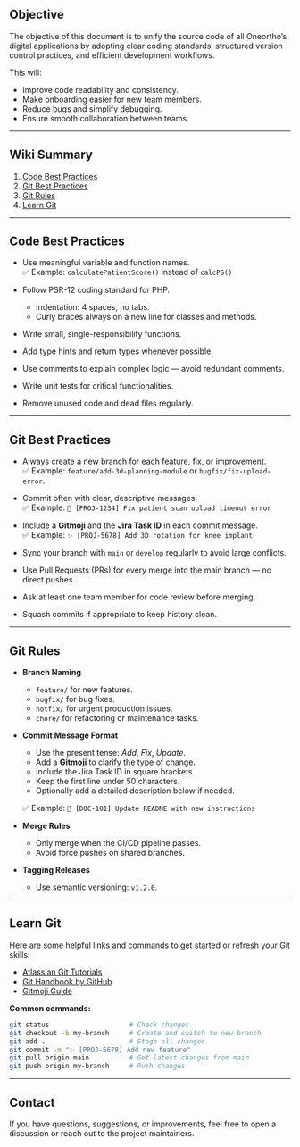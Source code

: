 
## **Objective**

The objective of this document is to unify the source code of all Oneortho’s digital applications by adopting clear coding standards, structured version control practices, and efficient development workflows.

This will:
- Improve code readability and consistency.
- Make onboarding easier for new team members.
- Reduce bugs and simplify debugging.
- Ensure smooth collaboration between teams.

---

## **Wiki Summary**

1. [Code Best Practices](#code-best-practices)  
2. [Git Best Practices](#git-best-practices)  
3. [Git Rules](#git-rules)  
4. [Learn Git](#learn-git)  
---

## **Code Best Practices**

- Use meaningful variable and function names.  
  ✅ Example: `calculatePatientScore()` instead of `calcPS()`

- Follow PSR-12 coding standard for PHP.  
  - Indentation: 4 spaces, no tabs.
  - Curly braces always on a new line for classes and methods.

- Write small, single-responsibility functions.

- Add type hints and return types whenever possible.

- Use comments to explain complex logic — avoid redundant comments.

- Write unit tests for critical functionalities.

- Remove unused code and dead files regularly.

---

## **Git Best Practices**

- Always create a new branch for each feature, fix, or improvement.  
  ✅ Example: `feature/add-3d-planning-module` or `bugfix/fix-upload-error`.

- Commit often with clear, descriptive messages:  
  ✅ Example: `🐛 [PROJ-1234] Fix patient scan upload timeout error`

- Include a **Gitmoji** and the **Jira Task ID** in each commit message.  
  ✅ Example: `✨ [PROJ-5678] Add 3D rotation for knee implant`

- Sync your branch with `main` or `develop` regularly to avoid large conflicts.

- Use Pull Requests (PRs) for every merge into the main branch — no direct pushes.

- Ask at least one team member for code review before merging.

- Squash commits if appropriate to keep history clean.

---

## **Git Rules**

- **Branch Naming**  
  - `feature/` for new features.  
  - `bugfix/` for bug fixes.  
  - `hotfix/` for urgent production issues.  
  - `chore/` for refactoring or maintenance tasks.

- **Commit Message Format**  
  - Use the present tense: *Add*, *Fix*, *Update*.
  - Add a **Gitmoji** to clarify the type of change.
  - Include the Jira Task ID in square brackets.
  - Keep the first line under 50 characters.
  - Optionally add a detailed description below if needed.

  ✅ Example: `📝 [DOC-101] Update README with new instructions`

- **Merge Rules**  
  - Only merge when the CI/CD pipeline passes.
  - Avoid force pushes on shared branches.

- **Tagging Releases**  
  - Use semantic versioning: `v1.2.0`.

---

## **Learn Git**

Here are some helpful links and commands to get started or refresh your Git skills:

- [Atlassian Git Tutorials](https://www.atlassian.com/git/tutorials)
- [Git Handbook by GitHub](https://guides.github.com/introduction/git-handbook/)
- [Gitmoji Guide](https://gitmoji.dev/)

**Common commands:**

```bash
git status                    # Check changes
git checkout -b my-branch     # Create and switch to new branch
git add .                     # Stage all changes
git commit -m "✨ [PROJ-5678] Add new feature"
git pull origin main          # Get latest changes from main
git push origin my-branch     # Push changes
````



---

## **Contact**

If you have questions, suggestions, or improvements, feel free to open a discussion or reach out to the project maintainers.
